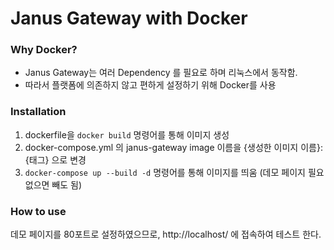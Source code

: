 # Janus Gateway with Docker

### Why Docker?

- Janus Gateway는 여러 Dependency 를 필요로 하며 리눅스에서 동작함.
- 따라서 플랫폼에 의존하지 않고 편하게 설정하기 위해 Docker를 사용

### Installation

1. dockerfile을 `docker build` 명령어를 통해 이미지 생성
2. docker-compose.yml 의 janus-gateway image 이름을 {생성한 이미지 이름}:{태그} 으로 변경
3. `docker-compose up --build -d` 명령어를 통해 이미지를 띄움 (데모 페이지 필요 없으면 빼도 됨)

### How to use
데모 페이지를 80포트로 설정하였으므로, http://localhost/ 에 접속하여 테스트 한다.
